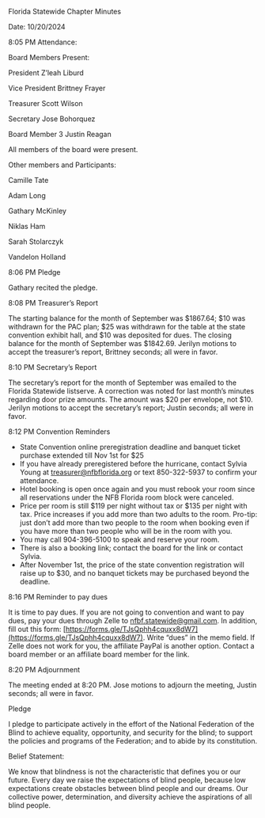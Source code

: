 Florida Statewide Chapter Minutes

Date: 10/20/2024

8:05 PM Attendance:

Board Members Present:

President Z’leah Liburd

Vice President Brittney Frayer

Treasurer Scott Wilson

Secretary Jose Bohorquez

Board Member 3 Justin Reagan

All members of the board were present.

Other members and Participants:

Camille Tate

Adam Long

Gathary McKinley

Niklas Ham

Sarah Stolarczyk

Vandelon Holland

8:06 PM Pledge

Gathary recited the pledge.

8:08 PM Treasurer’s Report

The starting balance for the month of September was $1867.64; $10 was withdrawn for the PAC plan; $25 was withdrawn for the table at the state convention exhibit hall, and  $10 was deposited for dues. The closing balance for the month of September was $1842.69. Jerilyn  motions to accept the treasurer’s report, Brittney seconds; all were in favor.

8:10 PM Secretary’s Report

The secretary’s report for the month of September was emailed to the Florida Statewide listserve. A correction was noted for last month’s minutes regarding door prize amounts. The amount was $20 per envelope, not $10. Jerilyn motions to accept the secretary’s report; Justin seconds; all were in favor.

8:12 PM Convention Reminders

* State Convention online preregistration deadline and banquet ticket purchase extended till Nov 1st for $25  
* If you have already preregistered before the hurricane, contact Sylvia Young at [treasurer@nfbflorida.org](mailto:treasurer@nfbflorida.org) or text 850-322-5937 to confirm your attendance.  
* Hotel booking is open once again and you must rebook your room since all reservations under the NFB Florida room block were canceled.  
* Price per room is still $119 per night without tax or $135 per night with tax. Price increases if you add more than two adults to the room. Pro-tip: just don’t add more than two people to the room when booking even if you have more than two people who will be in the room with you.  
* You may call 904-396-5100 to speak and reserve your room.  
* There is also a booking link; contact the board for the link or contact Sylvia.  
* After November 1st, the price of the state convention registration will raise up to $30, and no banquet tickets may be purchased beyond the deadline.

8:16 PM Reminder to pay dues

It is time to pay dues. If you are not going to convention and want to pay dues, pay your dues through Zelle to [nfbf.statewide@gmail.com](mailto:nfbf.statewide@gmail.com). In addition, fill out this form: [https://forms.gle/TJsQphh4cquxx8dW7](https://forms.gle/TJsQphh4cquxx8dW7). Write “dues” in the memo field. If Zelle does not work for you, the affiliate PayPal is another option. Contact a board member or an affiliate board member for the link.

8:20 PM Adjournment

The meeting ended at 8:20 PM. Jose motions to adjourn the meeting, Justin seconds; all were in favor.

Pledge

I pledge to participate actively in the effort of the National Federation of the Blind to achieve equality, opportunity, and security for the blind; to support the policies and programs of the Federation; and to abide by its constitution.

Belief Statement:

We know that blindness is not the characteristic that defines you or our future. Every day we raise the expectations of blind people, because low expectations create obstacles between blind people and our dreams. Our collective power, determination, and diversity achieve the aspirations of all blind people.


